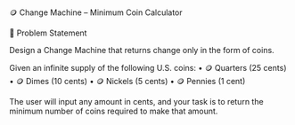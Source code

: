 🪙 Change Machine – Minimum Coin Calculator

📌 Problem Statement

Design a Change Machine that returns change only in the form of coins.

Given an infinite supply of the following U.S. coins:
	•	🪙 Quarters (25 cents)
	•	🪙 Dimes (10 cents)
	•	🪙 Nickels (5 cents)
	•	🪙 Pennies (1 cent)

The user will input any amount in cents, and your task is to return the minimum number of coins required to make that amount.
